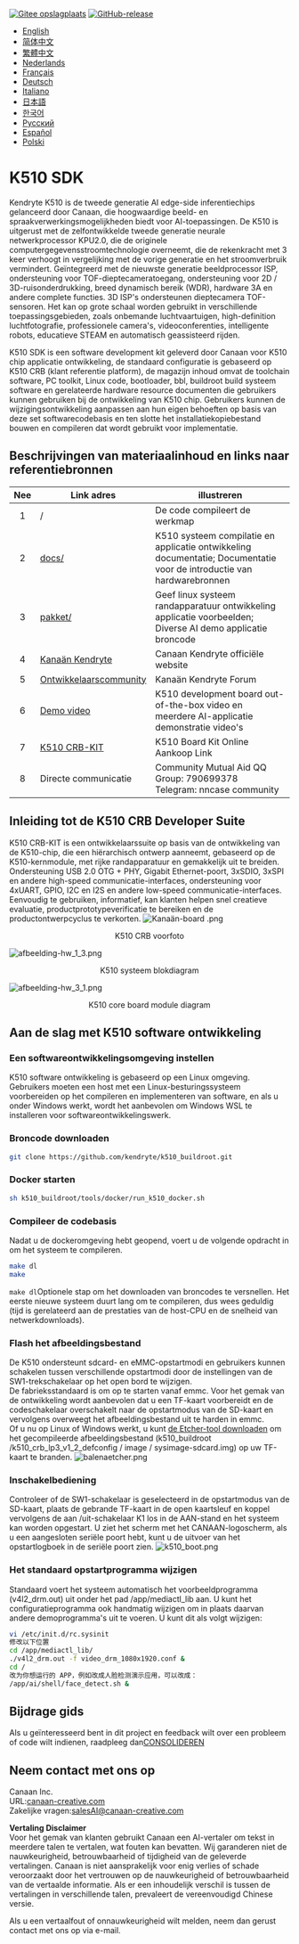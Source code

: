 [![Gitee opslagplaats](https://img.shields.io/badge/gitee-repository-blue?logo=gitee&style=plastic)](https://gitee.com/kendryte/k510_buildroot)
 [![GitHub-release](https://img.shields.io/github/v/release/kendryte/k510_buildroot?color=brightgreen&display_name=tag&logo=github&style=plastic)](https://github.com/kendryte/k510_buildroot/releases)

* [English](../README.md)
* [简体中文](README.zh-Hans.md)
* [繁體中文](README.zh-Hant.md)
* [Nederlands](README.nl.md)
* [Français](README.fr.md)
* [Deutsch](README.de.md)
* [Italiano](README.it.md)
* [日本語](README.ja.md)
* [한국어](README.ko.md)
* [Русский](README.ru.md)
* [Español](README.es.md)
* [Polski](README.pl.md)

# K510 SDK

Kendryte K510 is de tweede generatie AI edge-side inferentiechips gelanceerd door Canaan, die hoogwaardige beeld- en spraakverwerkingsmogelijkheden biedt voor AI-toepassingen. De K510 is uitgerust met de zelfontwikkelde tweede generatie neurale netwerkprocessor KPU2.0, die de originele computergegevensstroomtechnologie overneemt, die de rekenkracht met 3 keer verhoogt in vergelijking met de vorige generatie en het stroomverbruik vermindert. Geïntegreerd met de nieuwste generatie beeldprocessor ISP, ondersteuning voor TOF-dieptecameratoegang, ondersteuning voor 2D / 3D-ruisonderdrukking, breed dynamisch bereik (WDR), hardware 3A en andere complete functies. 3D ISP's ondersteunen dieptecamera TOF-sensoren. Het kan op grote schaal worden gebruikt in verschillende toepassingsgebieden, zoals onbemande luchtvaartuigen, high-definition luchtfotografie, professionele camera's, videoconferenties, intelligente robots, educatieve STEAM en automatisch geassisteerd rijden.

K510 SDK is een software development kit geleverd door Canaan voor K510 chip applicatie ontwikkeling, de standaard configuratie is gebaseerd op K510 CRB (klant referentie platform), de magazijn inhoud omvat de toolchain software, PC toolkit, Linux code, bootloader, bbl, buildroot build systeem software en gerelateerde hardware resource documenten die gebruikers kunnen gebruiken bij de ontwikkeling van K510 chip. Gebruikers kunnen de wijzigingsontwikkeling aanpassen aan hun eigen behoeften op basis van deze set softwarecodebasis en ten slotte het installatiekopiebestand bouwen en compileren dat wordt gebruikt voor implementatie.

## Beschrijvingen van materiaalinhoud en links naar referentiebronnen

| Nee | Link adres | illustreren  |
| :----: | ---- |  ------------------------------------------------------------ |
|1| / | De code compileert de werkmap |
|2|[docs/](https://github.com/kendryte/k510_docs)| K510 systeem compilatie en applicatie ontwikkeling documentatie; Documentatie voor de introductie van hardwarebronnen
|3|[pakket/](/package/)| Geef linux systeem randapparatuur ontwikkeling applicatie voorbeelden; Diverse AI demo applicatie broncode  |
|4|[Kanaän Kendryte](https://canaan-creative.com/product/勘智k510)|Canaan Kendryte officiële website|
|5|[Ontwikkelaarscommunity](https://canaan-creative.com/developer)|Kanaän Kendryte Forum
|6|[Demo video](https://space.bilibili.com/677429436)|K510 development board out-of-the-box video en meerdere AI-applicatie demonstratie video's|
|7|[K510 CRB-KIT](https://item.taobao.com/item.htm?spm=a230r.1.14.1.22714815bDh5ei&id=673510674381&ns=1&abbucket=0&mt=)|K510 Board Kit Online Aankoop Link|
|8|Directe communicatie|  Community Mutual Aid QQ Group: 790699378</br>Telegram: nncase community |

## Inleiding tot de K510 CRB Developer Suite

K510 CRB-KIT is een ontwikkelaarssuite op basis van de ontwikkeling van de K510-chip, die een hiërarchisch ontwerp aanneemt, gebaseerd op de K510-kernmodule, met rijke randapparatuur en gemakkelijk uit te breiden. Ondersteuning USB 2.0 OTG + PHY, Gigabit Ethernet-poort, 3xSDIO, 3xSPI en andere high-speed communicatie-interfaces, ondersteuning voor 4xUART, GPIO, I2C en I2S en andere low-speed communicatie-interfaces. Eenvoudig te gebruiken, informatief, kan klanten helpen snel creatieve evaluatie, productprototypeverificatie te bereiken en de productontwerpcyclus te verkorten.
![Kanaän-board .png](https://github.com/kendryte/k510_docs/raw/v1.5/zh/images/hw_crb_v1_2/canaan-board.png)
<center>K510 CRB voorfoto </center>

![afbeelding-hw_1_3.png](https://github.com/kendryte/k510_docs/raw/v1.5/zh/images/hw_crb_v1_2/image-hw_1_3.png)
 <center>K510 systeem blokdiagram</center>  

![afbeelding-hw_3_1.png](https://github.com/kendryte/k510_docs/raw/v1.5/zh/images/hw_crb_v1_2/image-hw_3_1.png)
 <center>K510 core board module diagram</center>  

## Aan de slag met K510 software ontwikkeling

### Een softwareontwikkelingsomgeving instellen

K510 software ontwikkeling is gebaseerd op een Linux omgeving. Gebruikers moeten een host met een Linux-besturingssysteem voorbereiden op het compileren en implementeren van software, en als u onder Windows werkt, wordt het aanbevolen om Windows WSL te installeren voor softwareontwikkelingswerk.

### Broncode downloaden

```sh
git clone https://github.com/kendryte/k510_buildroot.git
```

### Docker starten

```sh
sh k510_buildroot/tools/docker/run_k510_docker.sh
```

### Compileer de codebasis

Nadat u de dockeromgeving hebt geopend, voert u de volgende opdracht in om het systeem te compileren.

```sh
make dl
make
```

`make dl`Optionele stap om het downloaden van broncodes te versnellen.
Het eerste nieuwe systeem duurt lang om te compileren, dus wees geduldig (tijd is gerelateerd aan de prestaties van de host-CPU en de snelheid van netwerkdownloads).

### Flash het afbeeldingsbestand

De K510 ondersteunt sdcard- en eMMC-opstartmodi en gebruikers kunnen schakelen tussen verschillende opstartmodi door de instellingen van de SW1-trekschakelaar op het open bord te wijzigen.  
De fabrieksstandaard is om op te starten vanaf emmc. Voor het gemak van de ontwikkeling wordt aanbevolen dat u een TF-kaart voorbereidt en de codeschakelaar overschakelt naar de opstartmodus van de SD-kaart en vervolgens overweegt het afbeeldingsbestand uit te harden in emmc.  
Of u nu op Linux of Windows werkt, u kunt [de Etcher-tool downloaden](https://www.balena.io/etcher/) om het gecompileerde afbeeldingsbestand (k510_buildroot /k510_crb_lp3_v1_2_defconfig / image / sysimage-sdcard.img) op uw TF-kaart te branden.
![balenaetcher.png](https://github.com/kendryte/k510_docs/raw/v1.5/zh/images/quick_start/balenaetcher.png)

### Inschakelbediening

Controleer of de SW1-schakelaar is geselecteerd in de opstartmodus van de SD-kaart, plaats de gebrande TF-kaart in de open kaartsleuf en koppel vervolgens de aan /uit-schakelaar K1 los in de AAN-stand en het systeem kan worden opgestart. U ziet het scherm met het CANAAN-logoscherm, als u een aangesloten seriële poort hebt, kunt u de uitvoer van het opstartlogboek in de seriële poort zien.
![k510_boot.png](https://github.com/kendryte/k510_docs/raw/v1.5/zh/images/quick_start/k510_boot.png)

### Het standaard opstartprogramma wijzigen

Standaard voert het systeem automatisch het voorbeeldprogramma (v4l2_drm.out) uit onder het pad /app/mediactl_lib aan. U kunt het configuratieprogramma ook handmatig wijzigen om in plaats daarvan andere demoprogramma's uit te voeren. U kunt dit als volgt wijzigen:

```sh
vi /etc/init.d/rc.sysinit
修改以下位置
cd /app/mediactl_lib/
./v4l2_drm.out -f video_drm_1080x1920.conf &
cd /
改为你想运行的 APP，例如改成人脸检测演示应用，可以改成：
/app/ai/shell/face_detect.sh &
```

## Bijdrage gids

Als u geïnteresseerd bent in dit project en feedback wilt over een probleem of code wilt indienen, raadpleeg dan[CONSOLIDEREN](.github/CONTRIBUTING.md)

## Neem contact met ons op

Canaan Inc.  
URL:[canaan-creative.com](https://canaan-creative.com)  
Zakelijke vragen:[salesAI@canaan-creative.com](mailto:salesAI@canaan-creative.com)

**Vertaling Disclaimer**  
Voor het gemak van klanten gebruikt Canaan een AI-vertaler om tekst in meerdere talen te vertalen, wat fouten kan bevatten. Wij garanderen niet de nauwkeurigheid, betrouwbaarheid of tijdigheid van de geleverde vertalingen. Canaan is niet aansprakelijk voor enig verlies of schade veroorzaakt door het vertrouwen op de nauwkeurigheid of betrouwbaarheid van de vertaalde informatie. Als er een inhoudelijk verschil is tussen de vertalingen in verschillende talen, prevaleert de vereenvoudigd Chinese versie.

Als u een vertaalfout of onnauwkeurigheid wilt melden, neem dan gerust contact met ons op via e-mail.
